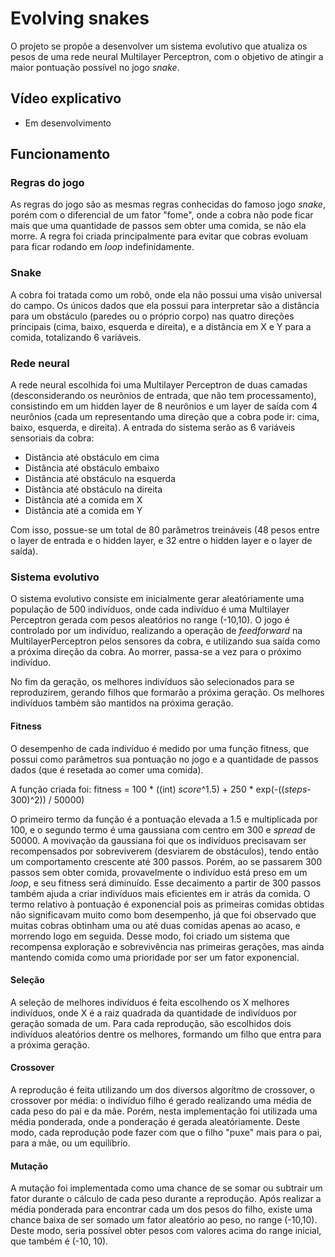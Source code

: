 # Evolving snakes
O projeto se propõe a desenvolver um sistema evolutivo que atualiza os pesos de uma rede neural Multilayer Perceptron, com o objetivo de atingir a maior pontuação possível no jogo _snake_.


## Vídeo explicativo
 - Em desenvolvimento


## Funcionamento

### Regras do jogo
As regras do jogo são as mesmas regras conhecidas do famoso jogo _snake_, porém com o diferencial de um fator "fome", onde a cobra não pode ficar mais que uma quantidade de passos sem obter uma comida, se não ela morre. A regra foi criada principalmente para evitar que cobras evoluam para ficar rodando em _loop_ indefinidamente.

### Snake
A cobra foi tratada como um robô, onde ela não possui uma visão universal do campo. Os únicos dados que ela possui para interpretar são a distância para um obstáculo (paredes ou o próprio corpo) nas quatro direções principais (cima, baixo, esquerda e direita), e a distância em X e Y para a comida, totalizando 6 variáveis.


### Rede neural
A rede neural escolhida foi uma Multilayer Perceptron de duas camadas (desconsiderando os neurônios de entrada, que não tem processamento), consistindo em um hidden layer de 8 neurônios e um layer de saída com 4 neurônios (cada um representando uma direção que a cobra pode ir: cima, baixo, esquerda, e direita). A entrada do sistema serão as 6 variáveis sensoriais da cobra:
  - Distância até obstáculo em cima
  - Distância até obstáculo embaixo
  - Distância até obstáculo na esquerda
  - Distância até obstáculo na direita
  - Distância até a comida em X
  - Distância até a comida em Y

Com isso, possue-se um total de 80 parâmetros treináveis (48 pesos entre o layer de entrada e o hidden layer, e 32 entre o hidden layer e o layer de saída).

### Sistema evolutivo
O sistema evolutivo consiste em inicialmente gerar aleatóriamente uma população de 500 indivíduos, onde cada indivíduo é uma Multilayer Perceptron gerada com pesos aleatórios no range (-10,10). O jogo é controlado por um indivíduo, realizando a operação de _feedforward_ na MultilayerPerceptron pelos sensores da cobra, e utilizando sua saída como a próxima direção da cobra. Ao morrer, passa-se a vez para o próximo indivíduo.

No fim da geração, os melhores indivíduos são selecionados para se reproduzirem, gerando filhos que formarão a próxima geração. Os melhores indivíduos também são mantidos na próxima geração.

#### Fitness
O desempenho de cada indivíduo é medido por uma função fitness, que possui como parâmetros sua pontuação no jogo e a quantidade de passos dados (que é resetada ao comer uma comida).

A função criada foi:
fitness = 100 * ((int) _score_^1.5)  +  250 * exp(-((_steps_-300)^2)) / 50000)

O primeiro termo da função é a pontuação elevada a 1.5 e multiplicada por 100, e o segundo termo é uma gaussiana com centro em 300 e _spread_ de 50000. A movivação da gaussiana foi que os indivíduos precisavam ser recompensados por sobreviverem (desviarem de obstáculos), tendo então um comportamento crescente até 300 passos. Porém, ao se passarem 300 passos sem obter comida, provavelmente o indivíduo está preso em um _loop_, e seu fitness será diminuído. Esse decaimento a partir de 300 passos também ajuda a criar indivíduos mais eficientes em ir atrás da comida.
O termo relativo à pontuação é exponencial pois as primeiras comidas obtidas não significavam muito como bom desempenho, já que foi observado que muitas cobras obtinham uma ou até duas comidas apenas ao acaso, e morrendo logo em seguida. Desse modo, foi criado um sistema que recompensa exploração e sobrevivência nas primeiras gerações, mas ainda mantendo comida como uma prioridade por ser um fator exponencial.

#### Seleção
A seleção de melhores indivíduos é feita escolhendo os X melhores indivíduos, onde X é a raiz quadrada da quantidade de indivíduos por geração somada de um. Para cada reprodução, são escolhidos dois indivíduos aleatórios dentre os melhores, formando um filho que entra para a próxima geração.

#### Crossover
A reprodução é feita utilizando um dos diversos algorítmo de crossover, o crossover por média: o indivíduo filho é gerado realizando uma média de cada peso do pai e da mãe. Porém, nesta implementação foi utilizada uma média ponderada, onde a ponderação é gerada aleatóriamente. Deste modo, cada reprodução pode fazer com que o filho "puxe" mais para o pai, para a mãe, ou um equilíbrio.

#### Mutação
A mutação foi implementada como uma chance de se somar ou subtrair um fator durante o cálculo de cada peso durante a reprodução. Após realizar a média ponderada para encontrar cada um dos pesos do filho, existe uma chance baixa de ser somado um fator aleatório ao peso, no range (-10,10). Deste modo, seria possível obter pesos com valores acima do range inicial, que também é (-10, 10).
